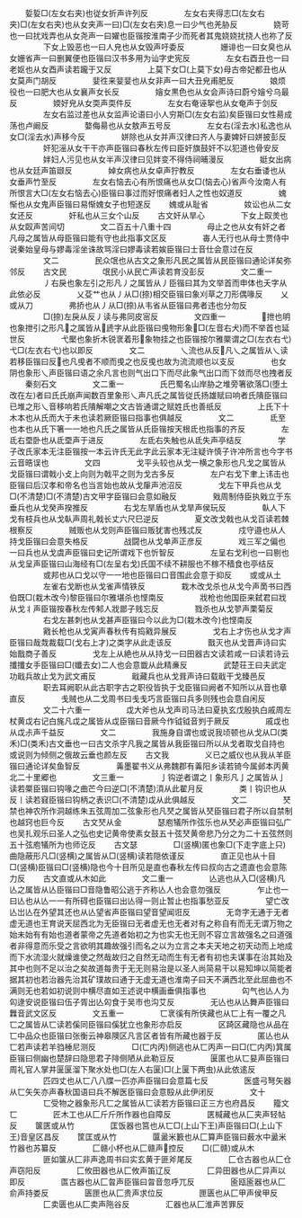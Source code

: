 <!-- { "loadSidebar": true } -->
　　娎娎□(左女右夹)也従女折声许列反
　　
　　左女右夹得志□(左女右夹)□(左女右夹)也从女夹声一曰)□(左女右夹)息一曰少气也羌胁反
　　
　　娆苛也一曰扰戏弄也从女尧声一曰嬥也臣锴按淮南子少而死者其鬼娆娆扰挠人也祢了反
　　
　　下女上毁恶也一曰人皃也从女毁声吁委反
　　
　　姗诽也一曰女臭也从女姗省声一曰删翼便也臣锴曰汉书多用为讪字史宪反
　　
　　左女右酉丑也一曰老妪也从女酉声读若躘于又反
　　
　　上莫下女□(上莫下女)母古帝妃都丑也从女莫声门胡反
　　
　　婓徃来婓婓也从女非声一曰大丑皃甫肥反
　　
　　娘烦役也一曰肥大也从女襄声女长反
　　
　　嬒女黒色也从女会声诗曰蔚兮嬒兮乌最反
　　
　　媆好皃从女耎声耎件反
　　
　　左女右奄诬挐也从女奄声于剑反
　　
　　左女右监过差也从女监声论语曰小人穷斯□(左女右监)矣臣锴曰女性昜成荡也卢阚反
　　
　　嫯侮昜也从女敖声五号反
　　
　　左女右(淫去水)私逸也从女□(淫去水)声移今反
　　
　　姘除也从女并声汉律曰齐人与妻婢奸曰姘披彭反
　　
　　奸犯滛从女干干亦声臣锴曰春秋左传曰臣奸旗鼓奸不以犯道也骨安反
　　
　　姅妇人污见也从女半声汉律曰见姅变不得侍祠晡漫反
　　
　　娗女出病也从女廷声笛颋反
　　
　　婥女病也从女卓声狞教反
　　
　　左女右垂诿也从女垂声竹至反
　　
　　左女右恼去心有所恨痛也从女□(恼去心)省声今汝南人有所恨言大□(左女右恼去心)臣锴曰事过而好恨痛者妇人之性也奴道反
　　
　　媿惭也从女鬼声臣锴曰易惭媿女子也短遂反
　　媿或从耻省
　　
　　奻讼也从二女女还反
　　
　　奸私也从三女个山反
　　古文奸从旱心
　　
　　下女上臤羙也从女臤声苦间切
　　
　　文二百五十八重十四
　　
　　母止之也从女有奸之者凡母之属皆从母臣锴曰能有守也此指事文区反
　　
　　毐人无行也从母士贾侍中说秦始皇母与嫪毒淫坐诛故骂淫曰嫪毒读若娭臣锴曰士音仕会意过在反
　　
　　文二
　　
　　民众氓也从古文之象形凡民之属皆从民臣锴曰通论详矣弥邻反
　　古文民
　　
　　氓民小从民亡声读若育没彭反
　　
　　文二重一
　　
　　丿右戾也象左引之形凡丿之属皆从丿臣锴曰其为文举首而申体也夭字从此依必反
　　
　　乂芟艹也从丿从□(捺)相交臣锴曰象刈草之刀形偶喙反
　　乂或从刀
　　
　　弗挢也从丿从□(捺)从韦省从臣锴曰弗者违也分勿反
　　
　　□(捺)左戾从反丿读与弗同皮宻反
　　
　　文四重一
　　
　　抴也明也象抴引之形凡之属皆从虒字从此臣锴曰曵物形象□(左音右犬)而不举首也延世反
　　
　　弋檿也象折木锐衺着形象物挂之也臣锴按尔雅橜谓之□(左衣右弋)弋□(左衣右弋)也以即反
　　
　　文二
　　
　　乀流也从反凡乀之属皆从乀读若移臣锴曰反也凡曵者不顺而曵之也反曵也故为流流顺也以支反
　　
　　也女阴也象形乀声臣锴曰语之余凡言也则气出口下而尽此象气出口而下敛而尽也拽者反
　　秦刻石文
　　
　　文二重一
　　
　　氏巴蜀名山岸胁之堆旁箸欲落□(堕土改在左)者曰氏氏崩声闻数百里象形乀声凡氏之属皆従氏扬雄赋曰响者氏隤臣锴曰已堆之形乀音移响若氏隤解嘲之文古皆通谓之赋姓氏也善纸反
　　
　　上氏下十木本也从氏而大于未也读若厥臣锴曰指事也俱越反
　　
　　文二
　　
　　氐至也本也从氏下箸一一地也凡氏之属皆从氏臣锴按天根氐也指事的齐反
　　
　　左氐右垔卧也从氐垔声于进反
　　
　　左氐右失触也从氐失声亭结反
　　
　　学子改氏家本无注臣锴按一本云许氏无此字此云家本无注疑许慎子许冲所言也今字书云音晧误也
　　
　　文四
　　
　　戈平头较也从戈一横之象形也凡戈之属皆从戈臣锴曰谓戟小攴上向则为戟平之则为戈古多反
　　
　　左户右戈下聿上讳击也臣锴曰后汉孝和帝名也当言始也故从戈肁声池沼反
　　
　　戈左下甲兵也从戈□(不清楚)□(不清楚)古文甲字臣锴曰会意如融反
　　
　　戣周制侍臣执戣立于东垂兵也从戈癸声揆推反
　　
　　右戈左旱盾也从戈旱声侯玩反
　　
　　倝人下戈有枝兵也从戈倝声周礼戟长丈六尺巳逆反
　　
　　夏文改戈戟也从戈百读若棘根察反
　　
　　贼贩也从戈则声臣锴曰贩犹害也残忒反
　　
　　戍守邉也从人持戈臣锴曰会意失格反
　　
　　战闘也从戈单声正彦反
　　
　　戏三军之偏也一曰兵也从戈虞声臣锴曰史记所谓戏下也忻智反
　　
　　左呈右戈利也一曰剔也从戈呈声臣锴曰山海经有□(左呈右戈)氏国不续不耕服也不稼不穑食也亭结反
　　
　　或邦也从口戈以守一一地也臣锴曰口音围此会意于抑反
　　或或从土
　　
　　左雀右戈断也从戈雀声情铁反
　　
　　栽木改戈杀也从戈今声啇书曰西伯既□(栽木改今)黎臣锴曰尔雅堪杀也悭南反
　　
　　戕枪也他国臣来弑君曰戕从戈丬声臣锴按春秋左传邾人戕鄫子贱忘反
　　
　　戮杀也从戈翏声栗菊反
　　
　　右戈左甚刺也从戈甚声臣锴曰今以此为□(栽木改今)也悭南反
　　
　　戭长枪也从戈寅声春秋传有捣戭异展反
　　
　　戈右上才伤也从戈才声臣锴曰哉烖裁载□(戈右上才)之类字从此走该反
　　
　　戬灭也从戈晋声诗曰实始戬商子善反
　　
　　戈左上从絶也从从持戈一曰田器古文读若咸一曰读若诗云攕攕女手臣锴曰□(孅去女)二人也会意韱从此精亷反
　　
　　武楚荘王曰夫武定功戢兵故止戈为武文甫反
　　
　　戢藏兵也从戈咠声诗曰载戢干戈臻邑反
　　
　　职去耳阙职从此古职字古之职役皆执于戈臣锴曰阙者不知所以从音也章直反
　　
　　戋贼也从二戈周书曰戋戋巧言臣锴曰兵多则残也会意自闲反
　　
　　文二十六重一
　　
　　戉大斧也从戈声司马法曰夏执玄戊殷执白戚周左杖黄戉右记白旄凡戉之属皆从戉臣锴曰音厥今作钺钺音刿于厥反
　　
　　戚戉也从戉尗声千益反
　　
　　文二
　　
　　我施身自谓也或说我顷顿也从戈从□(类禾)□(类禾)古文垂也一曰古文杀字凡我之属皆从我臣锴曰所以从戈者取戈自持也或说则为倾侧之俄故云垂也颜左反
　　古文我
　　
　　义已之威仪也从我从羊臣锴曰通论详矣鱼智反
　　
　　羛墨翟书义从弗魏郡有羛阳乡读若锜今属邺本丙黄北二十里郷也
　　
　　文三重一
　　
　　亅钩逆者谓之丨象形凡亅之属皆从亅读若橜臣锴曰钩喙之曲芒今曰逆□(不清楚)湏从此翟月反
　　
　　类丨钩识也从反丨读若窡臣锴曰钩柄之表识□(不清楚)戉从此俱越反
　　
　　文二
　　
　　珡禁也神农所作洞越练朱五弦周加二弦象形也凡珡之属皆从珡臣锴曰君子所以自禁制也越窍也巨今反
　　古文珡从金
　　
　　瑟庖犠所作弦乐也从珡必声臣锴曰弘广也吴扎观乐曰圣人之弘也史记黄帝使素女鼓五十弦珡黄帝悲乃分之为二十五弦然则五十弦庖犠所为也师讫反
　　古文瑟
　　
　　□(竖横)匿也象□(下走字底上只)曲隐蔽形凡□(竖横)之属皆从□(竖横)读若隠依谨反
　　
　　直正见也从十目□(竖横)臣锴曰□(竖横)隐也今十目所见是直也春秋左传曰叔向古之遗直也会意陈力反
　　古文直或从木如此
　　
　　文二重一
　　
　　亾逃也从入□(竖横)凡亾之属皆从亾臣锴曰□音隐鲁昭公逃于齐称亾人也会意勿强反
　　
　　乍止也一曰亾也从亾一一有所碍也臣锴曰出亾得一则止暂止也指事愁亚反
　　
　　望亡改亾岀亾在外望其还也从亾望省声臣锴曰望音望闻诳反
　　
　　无竒字无通于无者虚无道也王育说天屈西北为无臣锴曰无者虚无也无者对有之称自有而无无谓万物之始未始有有始也道者蒙帝之先道者始初之为也实无也无则不容立言故强名之曰道强者非得意而乐受之言欲明其趣故强引而名之以为立言之本夫天地之初天动而上地成而下水流湿火就燥谁使之然哉故归之自然无动而生有无者有初也夫谋事在治其始及其中也则不足以治之矣故道每贵于无无则易治是以圣人尚简易干以易知坤以简能者据其初也若治器先治其矿璞故曰通于无虚无道也淮南子曰天不满西北至此屈曲也不满则无也若如初说则中横尽直如王述说中横画垂俱指事也
　　
　　匃气也亾人为匃逯安说臣锴曰伍子胥出亾匃食于吴市也沟艾反
　　
　　无亾也从亾舞声臣锴曰橆音武文区反
　　
　　文五重一
　　
　　匸衺徯有所侠藏也从匸上有一覆之凡匸之属皆从匸读若傒同臣锴曰傒犹立也象形亦启反
　　
　　区踦区藏隐也从品在匸中品众也臣锴曰张衡云神皋隩区凡言区者皆有所藏也器于反
　　
　　匿亾也从匸若声读若羊驺棰尼测反
　　
　　□(匸内丙)侧逃也从匸丙声一曰□(匸内丙)箕属臣锴曰侧幽也楚辞曰隐思君子陫侧陋从此勒豆反
　　
　　匽匿也从匸妟声臣锴曰周礼官人掌井匽匽溜下聚水处也□(左人右匽)□(上匽下两虫)从此依逺反
　　
　　匹四丈也从匸八八牒一匹亦声臣锴曰会意篇七反
　　
　　医盛弓弩矢器从匸矢矢亦声春秋国语曰兵不解医臣锴曰会意殹从此伊闭反
　　
　　文十
　　
　　匸受物之器象形凡匸之属皆从匸读若方臣锴曰正三方也府昌反
　　籀文匸
　　
　　匠木工也从匚斤斤所作器也自障反
　　
　　匧椷藏也从匚夹声轻帖反
　　箧匧或从竹
　　
　　匡饭器也筥也从匸□(上山下王)声臣锴曰□(上山下王)音皇区昌反
　　筐匡或从竹
　　
　　匴盝米籔也从匚算声臣锴曰薮水中盝米竹器也苏纂反
　　
　　匚赣小杯也从匚赣声控反
　　□(匚赣)或从木
　　
　　匪如箧从匚非声逸周书曰实玄黄于匪斧尾反
　　
　　匚仓古器也从匚仓声窃阳反
　　
　　匚攸田器也从匚攸声笛辽反
　　
　　匚异田器也从匚异声以即反
　　
　　匫古器也从匚曶声臣锴曰曶音忽呼兀反
　　
　　匬瓯匬器也从匚俞声持娄反
　　
　　匮匣也从匚贵声求位反
　　
　　匣匮也从匚甲声侯甲反
　　
　　匚卖匮也从匚卖声陁谷反
　　
　　汇器也从匚淮声苦罪反
